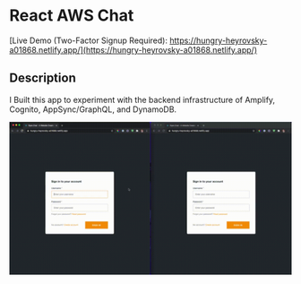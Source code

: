 # React AWS Chat

[Live Demo (Two-Factor Signup Required): https://hungry-heyrovsky-a01868.netlify.app/](https://hungry-heyrovsky-a01868.netlify.app/)

## Description 

I Built this app to experiment with the backend infrastructure of Amplify, Cognito, AppSync/GraphQL, and DynamoDB.

![Chat Demo](assets/chat.gif)